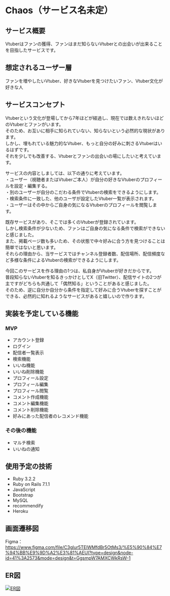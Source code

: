 # Chaos（サービス名未定）

## サービス概要
Vtuberはファンの獲得、ファンはまだ知らないVtuberとの出会いが出来ることを目指したサービスです。

## 想定されるユーザー層
ファンを増やしたいVtuber、好きなVtuberを見つけたいファン、Vtuber文化が好きな人

## サービスコンセプト
Vtuberという文化が登場してから7年ほどが経過し、現在では数えきれないほどのVtuberとファンがいます。  
そのため、お互いに相手に知られていない、知らないという必然的な現状があります。  
しかし、埋もれている魅力的なVtuber、もっと自分の好みに刺さるVtuberはいるはずです。  
それを少しでも改善する、Vtuberとファンの出会いの場にしたいと考えています。

サービスの内容としましては、以下の通りに考えています。  
・ユーザー（視聴者またはVtuberご本人）が自分の好きなVtuberのプロフィールを設定・編集する。    
・別のユーザーが自分のこだわる条件でVtuberの検索をできるようにします。    
・検索条件に一致した、他のユーザが設定したVtuber一覧が表示されます。  
・ユーザーはその中からご自身の気になるVtuberのプロフィールを閲覧します。  

既存サービスがあり、そこでは多くのVtuberが登録されています。  
しかし検索条件が少ないため、ファンはご自身の気になる条件で検索ができないと感じました。  
また、掲載ページ数も多いため、その状態で中々好みに合う方を見つけることは簡単ではないと思います。  
それらの理由から、当サービスではチャンネル登録者数、配信場所、配信頻度など多様な条件によるVtuberの検索ができるようにします。  

今回このサービスを作る理由の1つは、私自身がVtuberが好きだからです。   
普段知らないVtuberを知るきっかけとしてX（旧Twitter）、配信サイトの2つが主ですがどちらも共通して「偶然知る」ということがあると感じました。  
そのため、逆に自分か自分から条件を指定して好みに合うVtuberを探すことができる、必然的に知れるようなサービスがあると嬉しいので作ります。  

## 実装を予定している機能
### MVP
* アカウント登録
* ログイン
* 配信者一覧表示
* 検索機能
* いいね機能
* いいね削除機能
* プロフィール設定
* プロフィール編集
* プロフィール閲覧
* コメント作成機能
* コメント編集機能
* コメント削除機能
* 好みにあった配信者のレコメンド機能

### その後の機能
* マルチ検索
* いいねの通知

## 使用予定の技術
* Ruby 3.2.2
* Ruby on Rails 7.1.1
* JavaScript
* Bootstrap
* MySQL
* recommendify
* Heroku

## 画面遷移図
Figma：https://www.figma.com/file/C3glur5TElWMfdBr5OtMs3/%E5%90%84%E7%94%BB%E9%9D%A2%E3%81%AEUI?type=design&node-id=41%3A2573&mode=design&t=GgsmpW7AMXCWkRsW-1

## ER図
[![ER図](https://i.gyazo.com/decb7dba6735d7275f3032eb4cc74bd5.png)](https://gyazo.com/decb7dba6735d7275f3032eb4cc74bd5)
